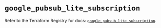 # `google_pubsub_lite_subscription`

Refer to the Terraform Registry for docs: [`google_pubsub_lite_subscription`](https://registry.terraform.io/providers/hashicorp/google-beta/6.4.0/docs/resources/google_pubsub_lite_subscription).
